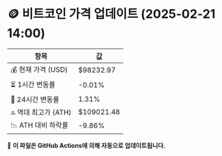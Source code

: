 # 🪙 비트코인 가격 업데이트 (2025-02-21 14:00)

| 항목                | 값 |
|--------------------|----------------|
| 💰 현재 가격 (USD) | $98232.97 |
| ⏳ 1시간 변동률    | -0.01% |
| 📆 24시간 변동률   | 1.31% |
| 🔝 역대 최고가 (ATH) | $109021.48 |
| 📉 ATH 대비 하락률 | -9.86% |

🔄 **이 파일은 GitHub Actions에 의해 자동으로 업데이트됩니다.**
